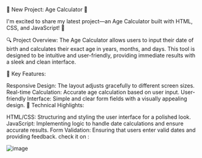 🚀 New Project: Age Calculator 🚀

I'm excited to share my latest project—an Age Calculator built with HTML, CSS, and JavaScript! 🎉

🔍 Project Overview:
The Age Calculator allows users to input their date of birth and calculates their exact age in years, months, and days. This tool is designed to be intuitive and user-friendly, providing immediate results with a sleek and clean interface.

🔧 Key Features:

Responsive Design: The layout adjusts gracefully to different screen sizes.
Real-time Calculation: Accurate age calculation based on user input.
User-friendly Interface: Simple and clear form fields with a visually appealing design.
🌟 Technical Highlights:

HTML/CSS: Structuring and styling the user interface for a polished look.
JavaScript: Implementing logic to handle date calculations and ensure accurate results.
Form Validation: Ensuring that users enter valid dates and providing feedback.
check it on : 

![image](https://github.com/user-attachments/assets/29ad1eff-7ec9-4681-98a1-9847a335eaeb)
